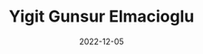 ---
title: "Yigit Gunsur Elmacioglu"
img: people/yigit-elmacioglu.jpg
collection: people
date: 2022-12-05
---